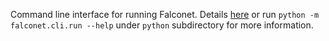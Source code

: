 Command line interface for running Falconet.
Details [here](../../../README.Falconet.MD#installing-and-running) or 
run `python -m falconet.cli.run --help` under `python` subdirectory for more information. 
